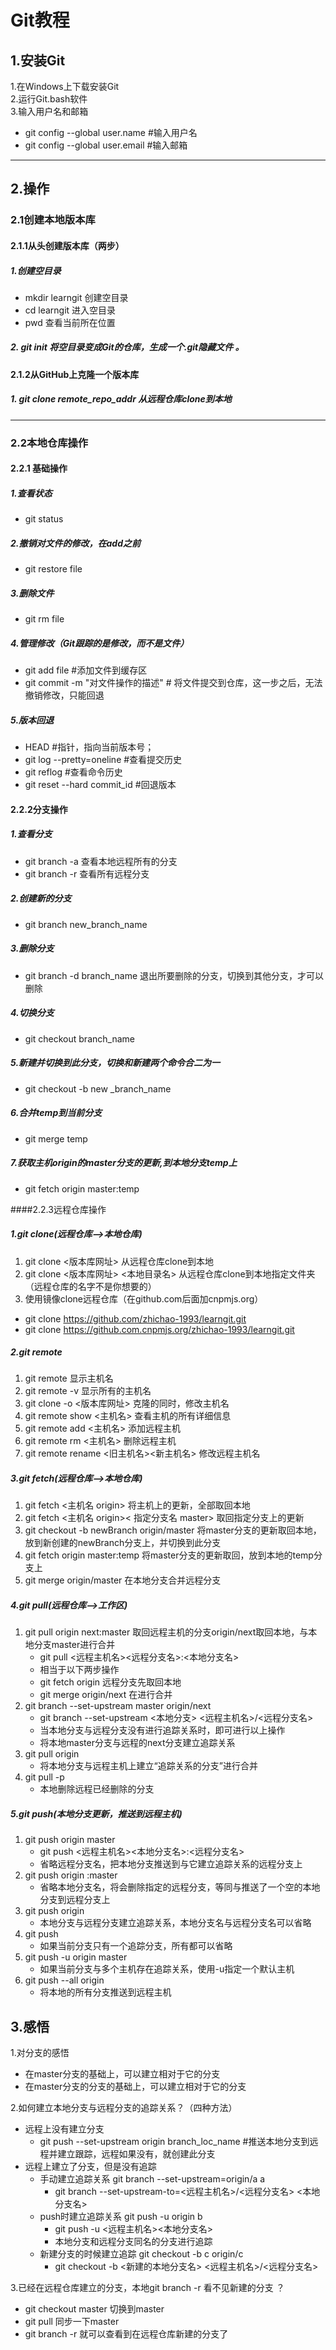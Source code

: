 # Git教程
## 1.安装Git
1.在Windows上下载安装Git  
2.运行Git.bash软件  
3.输入用户名和邮箱  
+ git config --global user.name #输入用户名  
+ git config --global user.email #输入邮箱  
---
## 2.操作

### 2.1创建本地版本库
#### 2.1.1从头创建版本库（两步）
##### 1.创建空目录  
 - mkdir learngit 创建空目录  
 - cd learngit 进入空目录  
 - pwd  查看当前所在位置  
 
##### 2. git init  将空目录变成Git的仓库，生成一个.git隐藏文件  。

#### 2.1.2从GitHub上克隆一个版本库
##### 1. git clone remote_repo_addr 从远程仓库clone到本地

 ---
### 2.2本地仓库操作
#### 2.2.1 基础操作
##### 1.查看状态<br>
 - git status 

##### 2.撤销对文件的修改，在add之前<br>
 - git restore file 
   
##### 3.删除文件<br>
 - git rm file

##### 4.管理修改（Git跟踪的是修改，而不是文件）
 - git add file #添加文件到缓存区<br>
 - git commit -m "对文件操作的描述" # 将文件提交到仓库，这一步之后，无法撤销修改，只能回退<br>
 
##### 5.版本回退
 - HEAD #指针，指向当前版本号；
 - git log --pretty=oneline  #查看提交历史
 - git reflog  #查看命令历史
 - git reset --hard commit_id #回退版本

#### 2.2.2分支操作
##### 1.查看分支  
 - git branch -a  查看本地远程所有的分支  
 - git branch -r  查看所有远程分支  
 
##### 2.创建新的分支    
 - git branch new_branch_name 
    
##### 3.删除分支  
 - git branch -d branch_name  退出所要删除的分支，切换到其他分支，才可以删除  

##### 4.切换分支  
 - git checkout branch_name  

##### 5.新建并切换到此分支，切换和新建两个命令合二为一  
 - git checkout -b new _branch_name  

##### 6.合并temp到当前分支
 - git merge temp  

##### 7.获取主机origin的master分支的更新,到本地分支temp上
 - git fetch origin master:temp
 
####2.2.3远程仓库操作
##### 1.git clone(远程仓库-->本地仓库)
 1. git clone <版本库网址> 从远程仓库clone到本地
 2. git clone <版本库网址> <本地目录名> 从远程仓库clone到本地指定文件夹（远程仓库的名字不是你想要的）  
 3. 使用镜像clone远程仓库（在github.com后面加cnpmjs.org）  
   - git clone https://github.com/zhichao-1993/learngit.git  
   - git clone https://github.com.cnpmjs.org/zhichao-1993/learngit.git  

##### 2.git remote   
  1. git remote   显示主机名   
  2. git remote -v  显示所有的主机名  
  3. git clone -o <版本库网址> 克隆的同时，修改主机名  
  4. git remote show <主机名> 查看主机的所有详细信息  
  5. git remote add <主机名> 添加远程主机  
  6. git remote rm <主机名> 删除远程主机  
  7. git remote rename <旧主机名><新主机名> 修改远程主机名  
 
##### 3.git fetch(远程仓库-->本地仓库)
  1. git fetch <主机名 origin> 将主机上的更新，全部取回本地  
  2. git fetch <主机名  origin>< 指定分支名  master> 取回指定分支上的更新  
  3. git checkout -b newBranch origin/master 将master分支的更新取回本地，放到新创建的newBranch分支上，并切换到此分支  
  4. git fetch origin master:temp  将master分支的更新取回，放到本地的temp分支上  
  5. git merge origin/master 在本地分支合并远程分支  
  
##### 4.git pull(远程仓库-->工作区)  
   1. git pull origin next:master  取回远程主机的分支origin/next取回本地，与本地分支master进行合并  
      + git pull <远程主机名><远程分支名>:<本地分支名>
      + 相当于以下两步操作
      + git fetch origin  远程分支先取回本地  
      + git merge origin/next  在进行合并  
   2. git branch --set-upstream master origin/next
      + git branch --set-upstream <本地分支> <远程主机名>/<远程分支名>
      + 当本地分支与远程分支没有进行追踪关系时，即可进行以上操作
      + 将本地master分支与远程的next分支建立追踪关系
   3. git pull origin
      + 将本地分支与远程主机上建立“追踪关系的分支”进行合并
   4. git pull -p
      + 本地删除远程已经删除的分支  

##### 5.git push(本地分支更新，推送到远程主机)
   1. git push origin master
      + git push <远程主机名><本地分支名>:<远程分支名>
      + 省略远程分支名，把本地分支推送到与它建立追踪关系的远程分支上
   2. git push origin :master
      + 省略本地分支名，将会删除指定的远程分支，等同与推送了一个空的本地分支到远程分支上
   3. git push origin
      + 本地分支与远程分支建立追踪关系，本地分支名与远程分支名可以省略
   4. git push 
      + 如果当前分支只有一个追踪分支，所有都可以省略
   5. git push -u origin master
      + 如果当前分支与多个主机存在追踪关系，使用-u指定一个默认主机
   6. git push --all origin
      + 将本地的所有分支推送到远程主机

## 3.感悟
 1.对分支的感悟  
   + 在master分支的基础上，可以建立相对于它的分支
   + 在master分支的分支的基础上，可以建立相对于它的分支
 
 2.如何建立本地分支与远程分支的追踪关系？（四种方法）
   + 远程上没有建立分支
        + git push --set-upstream origin branch_loc_name #推送本地分支到远程并建立跟踪，远程如果没有，就创建此分支
   + 远程上建立了分支，但是没有追踪
        +  手动建立追踪关系 git branch --set-upstream=origin/a a 
            + git branch --set-upstream-to=<远程主机名>/<远程分支名> <本地分支名>  
        +  push时建立追踪关系 git push -u origin b 
            + git push -u <远程主机名><本地分支名>
            + 本地分支和远程分支同名的分支进行追踪
        +  新建分支的时候建立追踪 git checkout -b c origin/c
            + git checkout -b <新建的本地分支名> <远程主机名>/<远程分支名>
 
 3.已经在远程仓库建立的分支，本地git branch -r 看不见新建的分支  ？
   + git checkout master 切换到master
   + git pull 同步一下master
   + git branch -r   就可以查看到在远程仓库新建的分支了